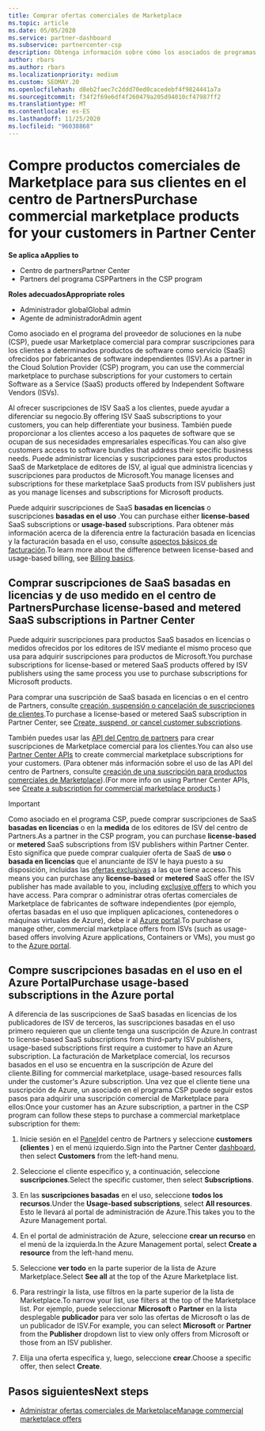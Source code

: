 ```yaml
---
title: Comprar ofertas comerciales de Marketplace
ms.topic: article
ms.date: 05/05/2020
ms.service: partner-dashboard
ms.subservice: partnercenter-csp
description: Obtenga información sobre cómo los asociados de programas de CSP pueden usar el Marketplace del centro de partners para realizar compras de clientes de ofertas de SaaS de fabricantes de software independientes (ISV).
author: rbars
ms.author: rbars
ms.localizationpriority: medium
ms.custom: SEOMAY.20
ms.openlocfilehash: d8eb2faec7c2ddd70ed0cacedebf4f9824441a7a
ms.sourcegitcommit: f34f2f69e6df4f260479a205d94010cf47987ff2
ms.translationtype: MT
ms.contentlocale: es-ES
ms.lasthandoff: 11/25/2020
ms.locfileid: "96038868"
---
```

# <a name="purchase-commercial-marketplace-products-for-your-customers-in-partner-center"></a><span data-ttu-id="b11d8-103">Compre productos comerciales de Marketplace para sus clientes en el centro de Partners</span><span class="sxs-lookup"><span data-stu-id="b11d8-103">Purchase commercial marketplace products for your customers in Partner Center</span></span>

<span data-ttu-id="b11d8-104">**Se aplica a**</span><span class="sxs-lookup"><span data-stu-id="b11d8-104">**Applies to**</span></span>

- <span data-ttu-id="b11d8-105">Centro de partners</span><span class="sxs-lookup"><span data-stu-id="b11d8-105">Partner Center</span></span>
- <span data-ttu-id="b11d8-106">Partners del programa CSP</span><span class="sxs-lookup"><span data-stu-id="b11d8-106">Partners in the CSP program</span></span>

<span data-ttu-id="b11d8-107">**Roles adecuados**</span><span class="sxs-lookup"><span data-stu-id="b11d8-107">**Appropriate roles**</span></span>

- <span data-ttu-id="b11d8-108">Administrador global</span><span class="sxs-lookup"><span data-stu-id="b11d8-108">Global admin</span></span>
- <span data-ttu-id="b11d8-109">Agente de administrador</span><span class="sxs-lookup"><span data-stu-id="b11d8-109">Admin agent</span></span>

<span data-ttu-id="b11d8-110">Como asociado en el programa del proveedor de soluciones en la nube (CSP), puede usar Marketplace comercial para comprar suscripciones para los clientes a determinados productos de software como servicio (SaaS) ofrecidos por fabricantes de software independientes (ISV).</span><span class="sxs-lookup"><span data-stu-id="b11d8-110">As a partner in the Cloud Solution Provider (CSP) program, you can use the commercial marketplace to purchase subscriptions for your customers to certain Software as a Service (SaaS) products offered by Independent Software Vendors (ISVs).</span></span>

<span data-ttu-id="b11d8-111">Al ofrecer suscripciones de ISV SaaS a los clientes, puede ayudar a diferenciar su negocio.</span><span class="sxs-lookup"><span data-stu-id="b11d8-111">By offering ISV SaaS subscriptions to your customers, you can help differentiate your business.</span></span> <span data-ttu-id="b11d8-112">También puede proporcionar a los clientes acceso a los paquetes de software que se ocupan de sus necesidades empresariales específicas.</span><span class="sxs-lookup"><span data-stu-id="b11d8-112">You can also give customers access to software bundles that address their specific business needs.</span></span> <span data-ttu-id="b11d8-113">Puede administrar licencias y suscripciones para estos productos SaaS de Marketplace de editores de ISV, al igual que administra licencias y suscripciones para productos de Microsoft.</span><span class="sxs-lookup"><span data-stu-id="b11d8-113">You manage licenses and subscriptions for these marketplace SaaS products from ISV publishers just as you manage licenses and subscriptions for Microsoft products.</span></span>

<span data-ttu-id="b11d8-114">Puede adquirir suscripciones de SaaS **basadas en licencias** o suscripciones **basadas en el uso** .</span><span class="sxs-lookup"><span data-stu-id="b11d8-114">You can purchase either **license-based** SaaS subscriptions or **usage-based** subscriptions.</span></span> <span data-ttu-id="b11d8-115">Para obtener más información acerca de la diferencia entre la facturación basada en licencias y la facturación basada en el uso, consulte [aspectos básicos de facturación](billing-basics.md).</span><span class="sxs-lookup"><span data-stu-id="b11d8-115">To learn more about the difference between license-based and usage-based billing, see [Billing basics](billing-basics.md).</span></span>

## <a name="purchase-license-based-and-metered-saas-subscriptions-in-partner-center"></a><span data-ttu-id="b11d8-116">Comprar suscripciones de SaaS basadas en licencias y de uso medido en el centro de Partners</span><span class="sxs-lookup"><span data-stu-id="b11d8-116">Purchase license-based and metered SaaS subscriptions in Partner Center</span></span>

<span data-ttu-id="b11d8-117">Puede adquirir suscripciones para productos SaaS basados en licencias o medidos ofrecidos por los editores de ISV mediante el mismo proceso que usa para adquirir suscripciones para productos de Microsoft.</span><span class="sxs-lookup"><span data-stu-id="b11d8-117">You purchase subscriptions for license-based or metered SaaS products offered by ISV publishers using the same process you use to purchase subscriptions for Microsoft products.</span></span>

<span data-ttu-id="b11d8-118">Para comprar una suscripción de SaaS basada en licencias o en el centro de Partners, consulte [creación, suspensión o cancelación de suscripciones de clientes](create-a-new-subscription.md#create-a-new-subscription).</span><span class="sxs-lookup"><span data-stu-id="b11d8-118">To purchase a license-based or metered SaaS subscription in Partner Center, see [Create, suspend, or cancel customer subscriptions](create-a-new-subscription.md#create-a-new-subscription).</span></span>

<span data-ttu-id="b11d8-119">También puedes usar las [API del Centro de partners](/partner-center/develop/) para crear suscripciones de Marketplace comercial para los clientes.</span><span class="sxs-lookup"><span data-stu-id="b11d8-119">You can also use [Partner Center APIs](/partner-center/develop/) to create commercial marketplace subscriptions for your customers.</span></span> <span data-ttu-id="b11d8-120">(Para obtener más información sobre el uso de las API del centro de Partners, consulte [creación de una suscripción para productos comerciales de Marketplace](/partner-center/develop/create-subscription-azure-marketplace-products)).</span><span class="sxs-lookup"><span data-stu-id="b11d8-120">(For more info on using Partner Center APIs, see [Create a subscription for commercial marketplace products](/partner-center/develop/create-subscription-azure-marketplace-products).)</span></span>

>[!IMPORTANT]
> <span data-ttu-id="b11d8-121">Como asociado en el programa CSP, puede comprar suscripciones de SaaS **basadas en licencias** o en la **medida** de los editores de ISV del centro de Partners.</span><span class="sxs-lookup"><span data-stu-id="b11d8-121">As a partner in the CSP program, you can purchase **license-based** or **metered** SaaS subscriptions from ISV publishers within Partner Center.</span></span> <span data-ttu-id="b11d8-122">Esto significa que puede comprar cualquier oferta de SaaS de **uso** o **basada en licencias** que el anunciante de ISV le haya puesto a su disposición, incluidas las [ofertas exclusivas](csp-commercial-marketplace-discover.md#learn-about-marketplace-exclusive-offers) a las que tiene acceso.</span><span class="sxs-lookup"><span data-stu-id="b11d8-122">This means you can purchase any **license-based** or **metered** SaaS offer the ISV publisher has made available to you, including [exclusive offers](csp-commercial-marketplace-discover.md#learn-about-marketplace-exclusive-offers) to which you have access.</span></span> <span data-ttu-id="b11d8-123">Para comprar o administrar otras ofertas comerciales de Marketplace de fabricantes de software independientes (por ejemplo, ofertas basadas en el uso que impliquen aplicaciones, contenedores o máquinas virtuales de Azure), debe ir al [Azure portal](https://portal.azure.com/).</span><span class="sxs-lookup"><span data-stu-id="b11d8-123">To purchase or manage other, commercial marketplace offers from ISVs (such as usage-based offers involving Azure applications, Containers or VMs), you must go to the [Azure portal](https://portal.azure.com/).</span></span>

## <a name="purchase-usage-based-subscriptions-in-the-azure-portal"></a><span data-ttu-id="b11d8-124">Compre suscripciones basadas en el uso en el Azure Portal</span><span class="sxs-lookup"><span data-stu-id="b11d8-124">Purchase usage-based subscriptions in the Azure portal</span></span>

<span data-ttu-id="b11d8-125">A diferencia de las suscripciones de SaaS basadas en licencias de los publicadores de ISV de terceros, las suscripciones basadas en el uso primero requieren que un cliente tenga una suscripción de Azure.</span><span class="sxs-lookup"><span data-stu-id="b11d8-125">In contrast to license-based SaaS subscriptions from third-party ISV publishers, usage-based subscriptions first require a customer to have an Azure subscription.</span></span> <span data-ttu-id="b11d8-126">La facturación de Marketplace comercial, los recursos basados en el uso se encuentra en la suscripción de Azure del cliente.</span><span class="sxs-lookup"><span data-stu-id="b11d8-126">Billing for commercial marketplace, usage-based resources falls under the customer's Azure subscription.</span></span> <span data-ttu-id="b11d8-127">Una vez que el cliente tiene una suscripción de Azure, un asociado en el programa CSP puede seguir estos pasos para adquirir una suscripción comercial de Marketplace para ellos:</span><span class="sxs-lookup"><span data-stu-id="b11d8-127">Once your customer has an Azure subscription, a partner in the CSP program can follow these steps to purchase a commercial marketplace subscription for them:</span></span>

1. <span data-ttu-id="b11d8-128">Inicie sesión en el [Panel](https://partner.microsoft.com/dashboard)del centro de Partners y seleccione **customers (clientes** ) en el menú izquierdo.</span><span class="sxs-lookup"><span data-stu-id="b11d8-128">Sign into the Partner Center [dashboard](https://partner.microsoft.com/dashboard), then select **Customers** from the left-hand menu.</span></span>

2. <span data-ttu-id="b11d8-129">Seleccione el cliente específico y, a continuación, seleccione **suscripciones**.</span><span class="sxs-lookup"><span data-stu-id="b11d8-129">Select the specific customer, then select **Subscriptions**.</span></span>  

3. <span data-ttu-id="b11d8-130">En las **suscripciones basadas** en el uso, seleccione **todos los recursos**.</span><span class="sxs-lookup"><span data-stu-id="b11d8-130">Under the **Usage-based subscriptions**, select **All resources**.</span></span> <span data-ttu-id="b11d8-131">Esto le llevará al portal de administración de Azure.</span><span class="sxs-lookup"><span data-stu-id="b11d8-131">This takes you to the Azure Management portal.</span></span>

4. <span data-ttu-id="b11d8-132">En el portal de administración de Azure, seleccione **crear un recurso** en el menú de la izquierda.</span><span class="sxs-lookup"><span data-stu-id="b11d8-132">In the Azure Management portal, select **Create a resource** from the left-hand menu.</span></span>

5. <span data-ttu-id="b11d8-133">Seleccione **ver todo** en la parte superior de la lista de Azure Marketplace.</span><span class="sxs-lookup"><span data-stu-id="b11d8-133">Select **See all** at the top of the Azure Marketplace list.</span></span>

6. <span data-ttu-id="b11d8-134">Para restringir la lista, use filtros en la parte superior de la lista de Marketplace.</span><span class="sxs-lookup"><span data-stu-id="b11d8-134">To narrow your list, use filters at the top of the Marketplace list.</span></span> <span data-ttu-id="b11d8-135">Por ejemplo, puede seleccionar **Microsoft** o **Partner** en la lista desplegable **publicador** para ver solo las ofertas de Microsoft o las de un publicador de ISV.</span><span class="sxs-lookup"><span data-stu-id="b11d8-135">For example, you can select **Microsoft** or **Partner** from the **Publisher** dropdown list to view only offers from Microsoft or those from an ISV publisher.</span></span>

7. <span data-ttu-id="b11d8-136">Elija una oferta específica y, luego, seleccione **crear**.</span><span class="sxs-lookup"><span data-stu-id="b11d8-136">Choose a specific offer, then select **Create**.</span></span>

## <a name="next-steps"></a><span data-ttu-id="b11d8-137">Pasos siguientes</span><span class="sxs-lookup"><span data-stu-id="b11d8-137">Next steps</span></span>

- [<span data-ttu-id="b11d8-138">Administrar ofertas comerciales de Marketplace</span><span class="sxs-lookup"><span data-stu-id="b11d8-138">Manage commercial marketplace offers</span></span>](csp-commercial-marketplace-purchase.md)
